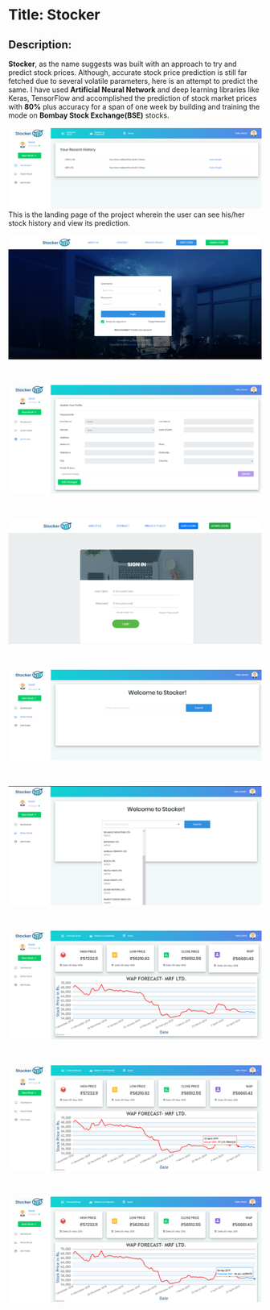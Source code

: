# Title: Stocker
## Description:
**Stocker**, as the name suggests was built with an approach to try and predict stock prices. Although, accurate stock price prediction is still far fetched due to several volatile parameters, here is an attempt to predict the same. I have used **Artificial Neural Network** and deep learning libraries like Keras, TensorFlow and accomplished the prediction of stock market prices with **80%** plus accuracy for a span of one week by building and training the mode on **Bombay Stock Exchange(BSE)** stocks.
<br><br>
![](img/stocker_landingpage.jpg)
This is the landing page of the project wherein the user can see his/her stock history and view its prediction.
<br><br>
![](img/stocker_loginpage.jpg)

<br><br>
![](img/stocker_editprofile.jpg)

<br><br>
![](img/stocker_adminlogin.jpg)

<br><br>
![](img/stocker_userpage.jpg)


<br><br>
![](img/stocker_stocks.jpg)

<br><br>
![](img/stocker_predictedgraph.jpg)

<br><br>
![](img/stocker_actualdate.jpg)

<br><br>
![](img/stocker_predicteddategraph.jpg)




